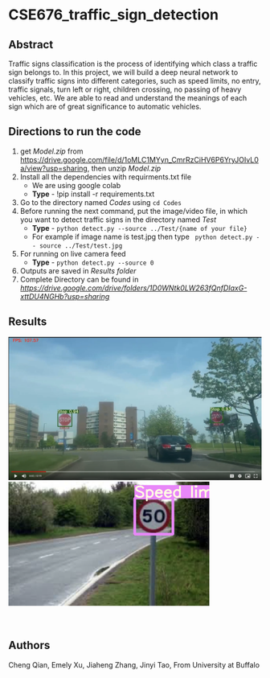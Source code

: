 # CSE676_traffic_sign_detection

## Abstract

Traffic signs classification is the process of identifying which class a traffic sign belongs to. In this project, we will build a deep neural network to classify traffic signs into different categories, such as speed limits, no entry, traffic signals, turn left or right, children crossing, no passing of heavy vehicles, etc. We are able to read and understand the meanings of each sign which are of great significance to automatic vehicles.

## Directions to run the code
1. get *Model.zip* from https://drive.google.com/file/d/1oMLC1MYyn_CmrRzCiHV6P6YryJOIvL0a/view?usp=sharing, then unzip *Model.zip*
2. Install all the dependencies with requirments.txt file
    * We are using google colab
    * **Type** - !pip install -r requirements.txt
2. Go to the directory named *Codes* using `cd Codes`
3. Before running the next command, put the image/video file, in which you want to detect traffic signs  in the directory named *Test*
    * **Type** - `python detect.py --source ../Test/{name of your file}`
    * For example if image name is test.jpg then type ` python detect.py -- source ../Test/test.jpg`
6. For running on live camera feed 
    * **Type** - `python detect.py --source 0`
7. Outputs are saved in *Results folder*
8. Complete Directory can be found in *https://drive.google.com/drive/folders/1D0WNtk0LW263fQnfDIaxG-xttDU4NGHb?usp=sharing*

## Results
![Result](https://github.com/estella2012/CSE676_traffic_sign_detection/blob/main/video%20_sample2.png)
![Result](https://github.com/estella2012/CSE676_traffic_sign_detection/blob/main/Results/road114.png)
<br>
<br>
<br>

## Authors
Cheng Qian, Emely Xu, Jiaheng Zhang, Jinyi Tao, 
From University at Buffalo
